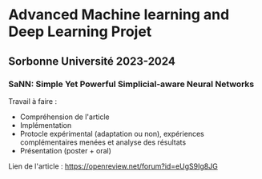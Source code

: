 # Advanced Machine learning and Deep Learning Projet
## Sorbonne Université 2023-2024
### SaNN: Simple Yet Powerful Simplicial-aware Neural Networks

Travail à faire :
- Compréhension de l'article
- Implémentation
- Protocle expérimental (adaptation ou non), expériences complémentaires menées et analyse des résultats
- Présentation (poster + oral)

Lien de l'article : 
https://openreview.net/forum?id=eUgS9Ig8JG
